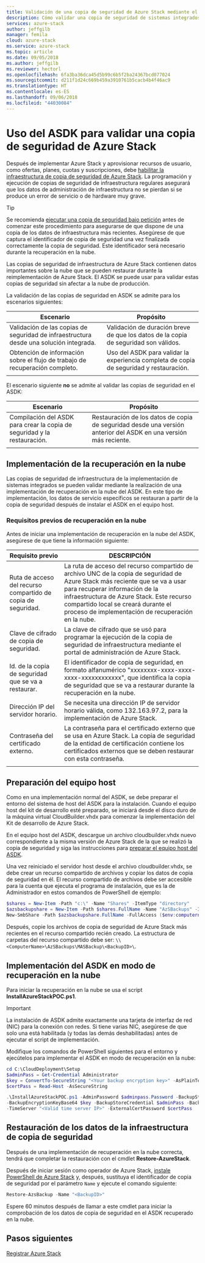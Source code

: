 ```yaml
---
title: Validación de una copia de seguridad de Azure Stack mediante el ASDK | Microsoft Docs
description: Cómo validar una copia de seguridad de sistemas integrados de Azure Stack mediante el ASDK.
services: azure-stack
author: jeffgilb
manager: femila
cloud: azure-stack
ms.service: azure-stack
ms.topic: article
ms.date: 09/05/2018
ms.author: jeffgilb
ms.reviewer: hectorl
ms.openlocfilehash: 6fa3ba36dca45d5b99c6b5f2ba24367bcd077024
ms.sourcegitcommit: d211f1d24c669b459a3910761b5cacb4b4f46ac9
ms.translationtype: HT
ms.contentlocale: es-ES
ms.lasthandoff: 09/06/2018
ms.locfileid: "44030084"
---
```

# <a name="use-the-asdk-to-validate-an-azure-stack-backup"></a>Uso del ASDK para validar una copia de seguridad de Azure Stack
Después de implementar Azure Stack y aprovisionar recursos de usuario, como ofertas, planes, cuotas y suscripciones, debe [habilitar la infraestructura de copia de seguridad de Azure Stack](..\azure-stack-backup-enable-backup-console.md). La programación y ejecución de copias de seguridad de infraestructura regulares asegurará que los datos de administración de infraestructura no se pierdan si se produce un error de servicio o de hardware muy grave.

> [!TIP]
> Se recomienda [ejecutar una copia de seguridad bajo petición](..\azure-stack-backup-back-up-azure-stack.md) antes de comenzar este procedimiento para asegurarse de que dispone de una copia de los datos de infraestructura más recientes. Asegúrese de que captura el identificador de copia de seguridad una vez finalizada correctamente la copia de seguridad. Este identificador será necesario durante la recuperación en la nube. 

Las copias de seguridad de infraestructura de Azure Stack contienen datos importantes sobre la nube que se pueden restaurar durante la reimplementación de Azure Stack. El ASDK se puede usar para validar estas copias de seguridad sin afectar a la nube de producción. 

La validación de las copias de seguridad en ASDK se admite para los escenarios siguientes:

|Escenario|Propósito|
|-----|-----|
|Validación de las copias de seguridad de infraestructura desde una solución integrada.|Validación de duración breve de que los datos de la copia de seguridad son válidos.|
|Obtención de información sobre el flujo de trabajo de recuperación completo.|Uso del ASDK para validar la experiencia completa de copia de seguridad y restauración.|
|     |     |

El escenario siguiente **no** se admite al validar las copias de seguridad en el ASDK:

|Escenario|Propósito|
|-----|-----|
|Compilación del ASDK para crear la copia de seguridad y la restauración.|Restauración de los datos de copia de seguridad desde una versión anterior del ASDK en una versión más reciente.|
|     |     |


## <a name="cloud-recovery-deployment"></a>Implementación de la recuperación en la nube
Las copias de seguridad de infraestructura de la implementación de sistemas integrados se pueden validar mediante la realización de una implementación de recuperación en la nube del ASDK. En este tipo de implementación, los datos de servicio específicos se restauran a partir de la copia de seguridad después de instalar el ASDK en el equipo host.



### <a name="cloud-recovery-prerequisites"></a>Requisitos previos de recuperación en la nube
Antes de iniciar una implementación de recuperación en la nube del ASDK, asegúrese de que tiene la información siguiente:

|Requisito previo|DESCRIPCIÓN|
|-----|-----|
|Ruta de acceso del recurso compartido de copia de seguridad.|La ruta de acceso del recurso compartido de archivo UNC de la copia de seguridad de Azure Stack más reciente que se va a usar para recuperar información de la infraestructura de Azure Stack. Este recurso compartido local se creará durante el proceso de implementación de recuperación en la nube.|
|Clave de cifrado de copia de seguridad.|La clave de cifrado que se usó para programar la ejecución de la copia de seguridad de infraestructura mediante el portal de administración de Azure Stack.|
|Id. de la copia de seguridad que se va a restaurar.|El identificador de copia de seguridad, en formato alfanumérico "xxxxxxxx-xxxx-xxxx-xxxx-xxxxxxxxxxxx", que identifica la copia de seguridad que se va a restaurar durante la recuperación en la nube.|
|Dirección IP del servidor horario.|Se necesita una dirección IP de servidor horario válida, como 132.163.97.2, para la implementación de Azure Stack.|
|Contraseña del certificado externo.|La contraseña para el certificado externo que se usa en Azure Stack. La copia de seguridad de la entidad de certificación contiene los certificados externos que se deben restaurar con esta contraseña.|
|     |     | 

## <a name="prepare-the-host-computer"></a>Preparación del equipo host 
Como en una implementación normal del ASDK, se debe preparar el entorno del sistema de host del ASDK para la instalación. Cuando el equipo host del kit de desarrollo esté preparado, se iniciará desde el disco duro de la máquina virtual CloudBuilder.vhdx para comenzar la implementación del Kit de desarrollo de Azure Stack.

En el equipo host del ASDK, descargue un archivo cloudbuilder.vhdx nuevo correspondiente a la misma versión de Azure Stack de la que se realizó la copia de seguridad y siga las instrucciones para [preparar el equipo host del ASDK](asdk-prepare-host.md).

Una vez reiniciado el servidor host desde el archivo cloudbuilder.vhdx, se debe crear un recurso compartido de archivos y copiar los datos de copia de seguridad en él. El recurso compartido de archivos debe ser accesible para la cuenta que ejecuta el programa de instalación, que es la de Administrador en estos comandos de PowerShell de ejemplo: 

```powershell
$shares = New-Item -Path "c:\" -Name "Shares" -ItemType "directory"
$azsbackupshare = New-Item -Path $shares.FullName -Name "AzSBackups" -ItemType "directory"
New-SmbShare -Path $azsbackupshare.FullName -FullAccess ($env:computername + "\Administrator")  -Name "AzSBackups"
```

Después, copie los archivos de copia de seguridad de Azure Stack más recientes en el recurso compartido recién creado. La estructura de carpetas del recurso compartido debe ser: `\\<ComputerName>\AzSBackups\MASBackup\<BackupID>\`.

## <a name="deploy-the-asdk-in-cloud-recovery-mode"></a>Implementación del ASDK en modo de recuperación en la nube
Para iniciar la recuperación en la nube se usa el script **InstallAzureStackPOC.ps1**. 

> [!IMPORTANT]
> La instalación de ASDK admite exactamente una tarjeta de interfaz de red (NIC) para la conexión con redes. Si tiene varias NIC, asegúrese de que solo una está habilitada (y todas las demás deshabilitadas) antes de ejecutar el script de implementación.

Modifique los comandos de PowerShell siguientes para el entorno y ejecútelos para implementar el ASDK en modo de recuperación en la nube:

```powershell
cd C:\CloudDeployment\Setup     
$adminPass = Get-Credential Administrator
$key = ConvertTo-SecureString "<Your backup encryption key>" -AsPlainText -Force ` 
$certPass = Read-Host -AsSecureString  

.\InstallAzureStackPOC.ps1 -AdminPassword $adminpass.Password -BackupStorePath ("\\" + $env:COMPUTERNAME + "\AzSBackups") `
-BackupEncryptionKeyBase64 $key -BackupStoreCredential $adminPass -BackupId "<Backup ID to restore>" `
-TimeServer "<Valid time server IP>" -ExternalCertPassword $certPass
```

## <a name="restore-infrastructure-data-from-backup"></a>Restauración de los datos de la infraestructura de copia de seguridad
Después de una implementación de recuperación en la nube correcta, tendrá que completar la restauración con el cmdlet **Restore-AzureStack**. 

Después de iniciar sesión como operador de Azure Stack, [instale PowerShell de Azure Stack](asdk-post-deploy.md#install-azure-stack-powershell) y, después, sustituya el identificador de copia de seguridad por el parámetro `Name` y ejecute el comando siguiente:

```powershell
Restore-AzsBackup -Name "<BackupID>"
```
Espere 60 minutos después de llamar a este cmdlet para iniciar la comprobación de los datos de copia de seguridad en el ASDK recuperado en la nube.

## <a name="next-steps"></a>Pasos siguientes
[Registrar Azure Stack](asdk-register.md)

